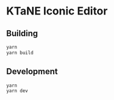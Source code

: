 # KTaNE Iconic Editor

## Building

```bash
yarn
yarn build
```

## Development

```bash
yarn
yarn dev
```
